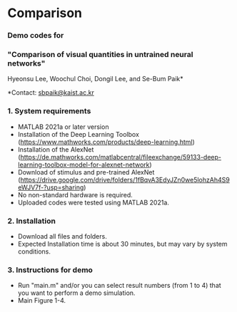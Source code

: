 # Comparison

### Demo codes for

### "Comparison of visual quantities in untrained neural networks" </br>

Hyeonsu Lee, Woochul Choi, Dongil Lee, and Se-Bum Paik*

*Contact: sbpaik@kaist.ac.kr

### 1. System requirements
- MATLAB 2021a or later version
- Installation of the Deep Learning Toolbox (https://www.mathworks.com/products/deep-learning.html)
- Installation of the AlexNet (https://de.mathworks.com/matlabcentral/fileexchange/59133-deep-learning-toolbox-model-for-alexnet-network)
- Download of stimulus and pre-trained AlexNet (https://drive.google.com/drive/folders/1fBqvA3EdyJZn0we5lohzAh4S9eWJV7f-?usp=sharing) 
- No non-standard hardware is required.
- Uploaded codes were tested using MATLAB 2021a.

### 2. Installation
- Download all files and folders.
- Expected Installation time is about 30 minutes, but may vary by system conditions.

### 3. Instructions for demo
- Run "main.m" and/or you can select result numbers (from 1 to 4) that you want to perform a demo simulation.
- Main Figure 1-4.
